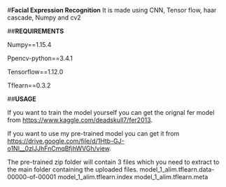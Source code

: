 #**Facial Expression Recognition**
It is made using CNN, Tensor flow, haar cascade, Numpy and cv2

##**REQUIREMENTS**

Numpy==1.15.4

Ppencv-python==3.4.1

Tensorflow==1.12.0

Tflearn==0.3.2

##**USAGE**

If you want to train the model yourself you can get the orignal fer model from https://www.kaggle.com/deadskull7/fer2013.

If you want to use my pre-trained model you can get it from https://drive.google.com/file/d/1Htb-GJ-o1NI__0zlJJhFnCmqBfjhWVGh/view.

The pre-trained zip folder will contain 3 files which you need to extract to the main folder containing the uploaded files.
model_1_alim.tflearn.data-00000-of-00001
model_1_alim.tflearn.index
model_1_alim.tflearn.meta
